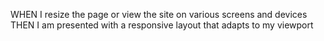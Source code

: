 









WHEN I resize the page or view the site on various screens and devices
THEN I am presented with a responsive layout that adapts to my viewport